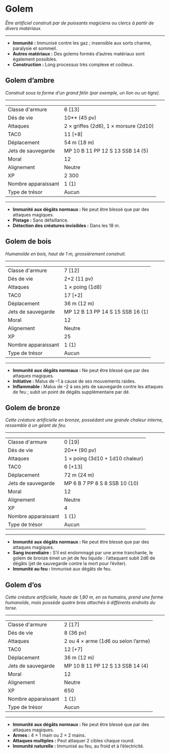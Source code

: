 # Golem


*Être artificiel construit par de puissants magiciens ou clercs à partir
de divers matériaux.*

-----

  - **Immunité :** Immunisé contre les gaz ; insensible aux sorts
    charme, paralysie et sommeil.
  - **Autres matériaux :** Des golems formés d’autres matériaux sont
    également possibles.
  - **Construction :** Long processus très complexe et coûteux.

## Golem d’ambre

*Construit sous la forme d’un grand félin (par exemple, un lion ou un
tigre).*

-----

|                     |                                       |
| ------------------- | ------------------------------------- |
| Classe d'armure     | 6 \[13\]                              |
| Dés de vie          | 10\*\* (45 pv)                        |
| Attaques            | 2 × griffes (2d6), 1 × morsure (2d10) |
| TAC0                | 11 \[+8\]                             |
| Déplacement         | 54 m (18 m)                           |
| Jets de sauvegarde  | MP 10 B 11 PP 12 S 13 SSB 14 (5)      |
| Moral               | 12                                    |
| Alignement          | Neutre                                |
| XP                  | 2 300                                 |
| Nombre apparaissant | 1 (1)                                 |
| Type de trésor      | Aucun                                 |

-----

  - **Immunité aux dégâts normaux :** Ne peut être blessé que par des
    attaques magiques.
  - **Pistage :** Sans défaillance.
  - **Détection des créatures invisibles :** Dans les 18 m.

## Golem de bois

*Humanoïde en bois, haut de 1 m, grossièrement construit.*

-----

|                     |                                  |
| ------------------- | -------------------------------- |
| Classe d'armure     | 7 \[12\]                         |
| Dés de vie          | 2+2 (11 pv)                      |
| Attaques            | 1 × poing (1d8)                  |
| TAC0                | 17 \[+2\]                        |
| Déplacement         | 36 m (12 m)                      |
| Jets de sauvegarde  | MP 12 B 13 PP 14 S 15 SSB 16 (1) |
| Moral               | 12                               |
| Alignement          | Neutre                           |
| XP                  | 25                               |
| Nombre apparaissant | 1 (1)                            |
| Type de trésor      | Aucun                            |

-----

  - **Immunité aux dégâts normaux :** Ne peut être blessé que par des
    attaques magiques.
  - **Initiative :** Malus de –1 à cause de ses mouvements raides.
  - **Inflammable :** Malus de –2 à ses jets de sauvegarde contre les
    attaques de feu ; subit un point de dégâts supplémentaire par dé.

## Golem de bronze

*Cette créature artificielle en bronze, possédant une grande chaleur
interne, ressemble à un géant de feu.*

-----

|                     |                                 |
| ------------------- | ------------------------------- |
| Classe d'armure     | 0 \[19\]                        |
| Dés de vie          | 20\*\* (90 pv)                  |
| Attaques            | 1 × poing (3d10 + 1d10 chaleur) |
| TAC0                | 6 \[+13\]                       |
| Déplacement         | 72 m (24 m)                     |
| Jets de sauvegarde  | MP 6 B 7 PP 8 S 8 SSB 10 (10)   |
| Moral               | 12                              |
| Alignement          | Neutre                          |
| XP                  | 4                               |
| Nombre apparaissant | 1 (1)                           |
| Type de trésor      | Aucun                           |

-----

  - **Immunité aux dégâts normaux :** Ne peut être blessé que par des
    attaques magiques.
  - **Sang incendiaire :** S’il est endommagé par une arme tranchante,
    le golem de bronze émet un jet de feu liquide : l’attaquant subit
    2d6 de dégâts (jet de sauvegarde contre la mort pour l’éviter).
  - **Immunité au feu :** Immunisé aux dégâts de feu.

## Golem d’os

*Cette créature artificielle, haute de 1,80 m, en os humains, prend une
forme humanoïde, mais possède quatre bras attachés à différents endroits
du torse.*

-----

|                     |                                     |
| ------------------- | ----------------------------------- |
| Classe d'armure     | 2 \[17\]                            |
| Dés de vie          | 8 (36 pv)                           |
| Attaques            | 2 ou 4 × arme (1d6 ou selon l’arme) |
| TAC0                | 12 \[+7\]                           |
| Déplacement         | 36 m (12 m)                         |
| Jets de sauvegarde  | MP 10 B 11 PP 12 S 13 SSB 14 (4)    |
| Moral               | 12                                  |
| Alignement          | Neutre                              |
| XP                  | 650                                 |
| Nombre apparaissant | 1 (1)                               |
| Type de trésor      | Aucun                               |

-----

  - **Immunité aux dégâts normaux :** Ne peut être blessé que par des
    attaques magiques.
  - **Armes :** 4 × 1 main ou 2 × 2 mains.
  - **Attaques multiples :** Peut attaquer 2 cibles chaque round.
  - **Immunité naturelle :** Immunisé au feu, au froid et à
    l’électricité.